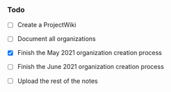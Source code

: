 ### Todo

- [ ] Create a ProjectWiki

- [ ] Document all organizations

- [x] Finish the May 2021 organization creation process

- [ ] Finish the June 2021 organization creation process

- [ ] Upload the rest of the notes

